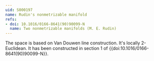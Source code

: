 ```yaml
---
uid: S000197
name: Rudin's nonmetrizable manifold
refs:
- doi: 10.1016/0166-8641(90)90099-N
  name: Two nonmetrizable manifolds (M. E. Rudin)
---
```


The space is based on Van Douwen line construction. It's locally $2$-Euclidean.
It has been constructed in section 1 of {{doi:10.1016/0166-8641(90)90099-N}}. 
